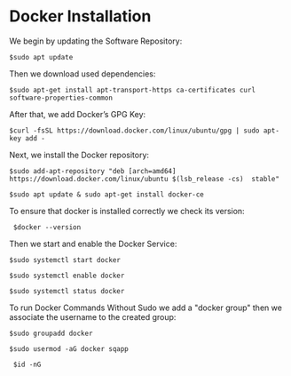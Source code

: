 # Docker Installation
We begin by updating the Software Repository: </br>

`$sudo apt update` </br>

Then we download used dependencies: </br>

`$sudo apt-get install apt-transport-https ca-certificates curl software-properties-common` </br>

After that, we add Docker’s GPG Key: </br>

`$curl -fsSL https://download.docker.com/linux/ubuntu/gpg | sudo apt-key add -` </br>

Next, we install the Docker repository: </br>

`$sudo add-apt-repository "deb [arch=amd64] https://download.docker.com/linux/ubuntu $(lsb_release -cs)  stable"` </br>

`$sudo apt update & sudo apt-get install docker-ce` </br>

To ensure that docker is installed correctly we check its version: </br>

` $docker --version` </br>

Then we start and enable the Docker Service: </br>

`$sudo systemctl start docker` </br>

`$sudo systemctl enable docker` </br>

`$sudo systemctl status docker` </br>

To run Docker Commands Without Sudo we add a "docker group" then we associate the username to the created group: </br>

`$sudo groupadd docker` </br>

`$sudo usermod -aG docker sqapp` </br>

` $id -nG` </br>
